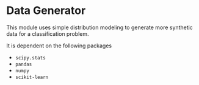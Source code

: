 # Data Generator

This module uses simple distribution modeling to generate more synthetic data for a classification problem.

It is dependent on the following packages
- `scipy.stats`
- `pandas`
- `numpy`
- `scikit-learn`

